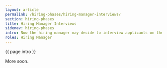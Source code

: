 ```yaml
---
layout: article
permalink: /hiring-phases/hiring-manager-interviews/
section: hiring-phases
title: Hiring Manager Interviews
sidenav: hiring-phases
intro: Now the hiring manager may decide to interview applicants on the certificate.
roles: Hiring Manager
---
```


<p class="usa-intro">
  {{ page.intro }}
</p>

More soon.
